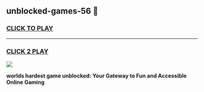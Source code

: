 
## unblocked-games-56 👋
<h3>
<a href="https://premium.freeplayer.one?title=unblocked-games-56&ref=14F">CLICK TO PLAY</a></h3>
<hr>

<h3>
<a href="https://premium.freeplayer.one?title=unblocked-games-56&ref=14F">CLICK 2 PLAY</a>
  
</h3>

<a href="https://premium.freeplayer.one?title=unblocked-games-56&ref=12F/"><img src="https://clearcache.store/games.png"></a>


**worlds hardest game unblocked: Your Gateway to Fun and Accessible Online Gaming**
